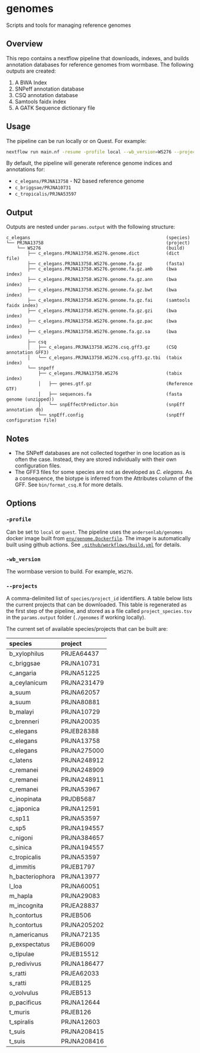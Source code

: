 # genomes

Scripts and tools for managing reference genomes

## Overview

This repo contains a nextflow pipeline that downloads, indexes, and builds annotation databases for reference genomes from wormbase. The following outputs are created:

1. A BWA Index
2. SNPeff annotation database
3. CSQ annotation database
4. Samtools faidx index
5. A GATK Sequence dictionary file

## Usage

The pipeline can be run locally or on Quest. For example:

```bash
nextflow run main.nf -resume -profile local --wb_version=WS276 --projects=c_elegans/PRJNA13758
```

By default, the pipeline will generate reference genome indices and annotations for:

* `c_elegans/PRJNA13758` - N2 based reference genome
* `c_briggsae/PRJNA10731`
* `c_tropicalis/PRJNA53597`

## Output

Outputs are nested under `params.output` with the following structure:

```
c_elegans                                                   (species)
└── PRJNA13758                                              (project)
    └── WS276                                               (build)
        ├── c_elegans.PRJNA13758.WS276.genome.dict          (dict file)
        ├── c_elegans.PRJNA13758.WS276.genome.fa.gz         (fasta)
        ├── c_elegans.PRJNA13758.WS276.genome.fa.gz.amb     (bwa index)
        ├── c_elegans.PRJNA13758.WS276.genome.fa.gz.ann     (bwa index)
        ├── c_elegans.PRJNA13758.WS276.genome.fa.gz.bwt     (bwa index)
        ├── c_elegans.PRJNA13758.WS276.genome.fa.gz.fai     (samtools faidx index)
        ├── c_elegans.PRJNA13758.WS276.genome.fa.gz.gzi     (bwa index)
        ├── c_elegans.PRJNA13758.WS276.genome.fa.gz.pac     (bwa index)
        ├── c_elegans.PRJNA13758.WS276.genome.fa.gz.sa      (bwa index)
        ├── csq
        │   ├── c_elegans.PRJNA13758.WS276.csq.gff3.gz      (CSQ annotation GFF3)
        │   └── c_elegans.PRJNA13758.WS276.csq.gff3.gz.tbi  (tabix index)
        └── snpeff
            ├── c_elegans.PRJNA13758.WS276                  (tabix index)
            │   ├── genes.gtf.gz                            (Reference GTF)
            │   ├── sequences.fa                            (fasta genome (unzipped))
            │   └── snpEffectPredictor.bin                  (snpEff annotation db)
            └── snpEff.config                               (snpEff configuration file)

```

## Notes

* The SNPeff databases are not collected together in one location as is often the case. Instead, they are stored individually with their own configuration files.
* The GFF3 files for some species are not as developed as _C. elegans_. As a consequence, the biotype is inferred from the Attributes column of the GFF. See `bin/format_csq.R` for more details.

## Options

### `-profile`

Can be set to `local` or `quest`. The pipeline uses the `andersenlab/genomes` docker image built from [`env/genome.Dockerfile`](env/genome.Dockerfile). The image is automatically built using github actions. See [`.github/workflows/build.yml`](.github/workflows/build.yml) for details.

### `-wb_version`

The wormbase version to build. For example, `WS276`.

### `--projects`

A comma-delimited list of `species/project_id` identifiers. A table below lists the current projects that can be downloaded. This table is regenerated as the first step of the pipeline, and stored as a file called `project_species.tsv` in the `params.output` folder (`./genomes` if working locally).

The current set of available species/projects that can be built are:

| species         | project     |
|:----------------|:------------|
| b_xylophilus    | PRJEA64437  |
| c_briggsae      | PRJNA10731  |
| c_angaria       | PRJNA51225  |
| a_ceylanicum    | PRJNA231479 |
| a_suum          | PRJNA62057  |
| a_suum          | PRJNA80881  |
| b_malayi        | PRJNA10729  |
| c_brenneri      | PRJNA20035  |
| c_elegans       | PRJEB28388  |
| c_elegans       | PRJNA13758  |
| c_elegans       | PRJNA275000 |
| c_latens        | PRJNA248912 |
| c_remanei       | PRJNA248909 |
| c_remanei       | PRJNA248911 |
| c_remanei       | PRJNA53967  |
| c_inopinata     | PRJDB5687   |
| c_japonica      | PRJNA12591  |
| c_sp11          | PRJNA53597  |
| c_sp5           | PRJNA194557 |
| c_nigoni        | PRJNA384657 |
| c_sinica        | PRJNA194557 |
| c_tropicalis    | PRJNA53597  |
| d_immitis       | PRJEB1797   |
| h_bacteriophora | PRJNA13977  |
| l_loa           | PRJNA60051  |
| m_hapla         | PRJNA29083  |
| m_incognita     | PRJEA28837  |
| h_contortus     | PRJEB506    |
| h_contortus     | PRJNA205202 |
| n_americanus    | PRJNA72135  |
| p_exspectatus   | PRJEB6009   |
| o_tipulae       | PRJEB15512  |
| p_redivivus     | PRJNA186477 |
| s_ratti         | PRJEA62033  |
| s_ratti         | PRJEB125    |
| o_volvulus      | PRJEB513    |
| p_pacificus     | PRJNA12644  |
| t_muris         | PRJEB126    |
| t_spiralis      | PRJNA12603  |
| t_suis          | PRJNA208415 |
| t_suis          | PRJNA208416 |

